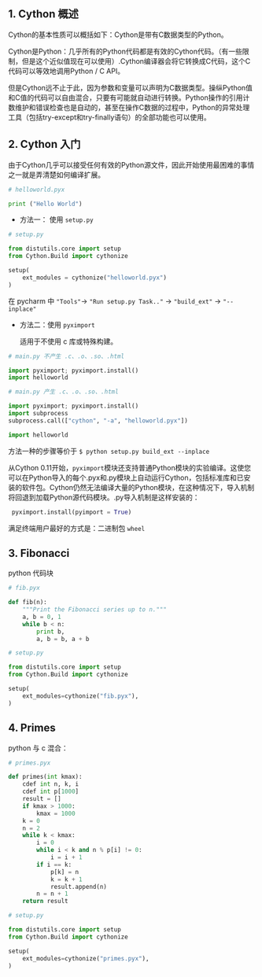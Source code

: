 
## 1. Cython 概述

Cython的基本性质可以概括如下：Cython是带有C数据类型的Python。

Cython是Python：几乎所有的Python代码都是有效的Cython代码。（有一些限制，但是这个近似值现在可以使用）.Cython编译器会将它转换成C代码，这个C代码可以等效地调用Python / C API。

但是Cython远不止于此，因为参数和变量可以声明为C数据类型。操纵Python值和C值的代码可以自由混合，只要有可能就自动进行转换。Python操作的引用计数维护和错误检查也是自动的，甚至在操作C数据的过程中，Python的异常处理工具（包括try-except和try-finally语句）的全部功能也可以使用。


## 2. Cython 入门

由于Cython几乎可以接受任何有效的Python源文件，因此开始使用最困难的事情之一就是弄清楚如何编译扩展。

```Python
# helloworld.pyx

print ("Hello World")
```

- 方法一： 使用 `setup.py`

```Python
# setup.py

from distutils.core import setup
from Cython.Build import cythonize

setup(
    ext_modules = cythonize("helloworld.pyx")
)
```
在 pycharm 中 `"Tools"`-> `"Run setup.py Task.."` -> `"build_ext"` -> `"--inplace"`

- 方法二：使用 `pyximport`

  适用于不使用 c 库或特殊构建。

```Python
# main.py 不产生 .c、.o、.so、.html

import pyximport; pyximport.install()
import helloworld

```

```Python
# main.py 产生 .c、.o、.so、.html

import pyximport; pyximport.install()
import subprocess
subprocess.call(["cython", "-a", "helloworld.pyx"])

import helloworld

```

方法一种的步骤等价于 `$ python setup.py build_ext --inplace`

从Cython 0.11开始，`pyximport`模块还支持普通Python模块的实验编译。这使您可以在Python导入的每个.pyx和.py模块上自动运行Cython，包括标准库和已安装的软件包。Cython仍然无法编译大量的Python模块，在这种情况下，导入机制将回退到加载Python源代码模块。.py导入机制是这样安装的：

```Python
 pyximport.install(pyimport = True)
 ```
满足终端用户最好的方式是：二进制包 `wheel`

## 3. Fibonacci

python 代码块

```Python
# fib.pyx

def fib(n):
    """Print the Fibonacci series up to n."""
    a, b = 0, 1
    while b < n:
        print b,
        a, b = b, a + b
```

```Python
# setup.py

from distutils.core import setup
from Cython.Build import cythonize

setup(
    ext_modules=cythonize("fib.pyx"),
)
```
## 4. Primes

python 与 c 混合：

```Python
# primes.pyx

def primes(int kmax):
    cdef int n, k, i
    cdef int p[1000]
    result = []
    if kmax > 1000:
        kmax = 1000
    k = 0
    n = 2
    while k < kmax:
        i = 0
        while i < k and n % p[i] != 0:
            i = i + 1
        if i == k:
            p[k] = n
            k = k + 1
            result.append(n)
        n = n + 1
    return result
```

```Python
# setup.py

from distutils.core import setup
from Cython.Build import cythonize

setup(
    ext_modules=cythonize("primes.pyx"),
)
```
